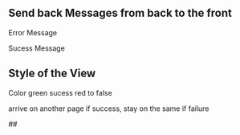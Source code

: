 ## Send back Messages from back to the front 
<p>Error Message </p>

<p>Sucess  Message </p>

## Style of the View

<p>Color green sucess red to false</p>

<p>arrive on another page if success, stay on the same if failure</p>
<p></p>
## 